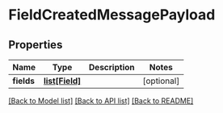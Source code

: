 # FieldCreatedMessagePayload

## Properties
Name | Type | Description | Notes
------------ | ------------- | ------------- | -------------
**fields** | [**list[Field]**](Field.md) |  | [optional] 

[[Back to Model list]](../README.md#documentation-for-models) [[Back to API list]](../README.md#documentation-for-api-endpoints) [[Back to README]](../README.md)


